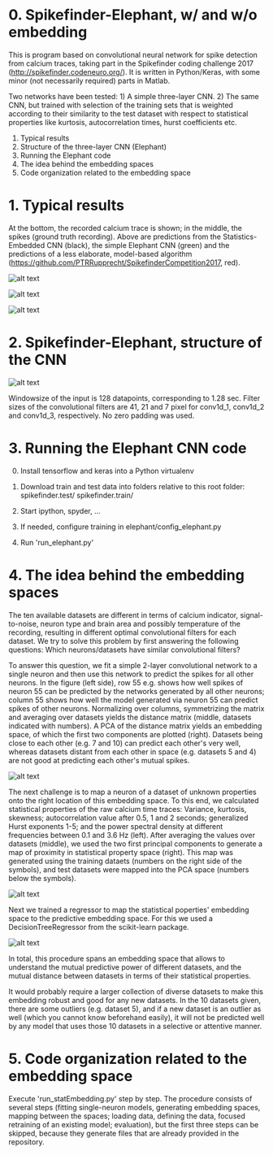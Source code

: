 # 0. Spikefinder-Elephant, w/ and w/o embedding

This is program based on convolutional neural network for spike detection from calcium traces, taking part in the Spikefinder coding challenge 2017 (http://spikefinder.codeneuro.org/). It is written in Python/Keras, with some minor (not necessarily required) parts in Matlab.

Two networks have been tested: 1) A simple three-layer CNN. 2) The same CNN, but trained with selection of the training sets that is weighted according to their similarity to the test dataset with respect to statistical properties like kurtosis, autocorrelation times, hurst coefficients etc.

1. Typical results
2. Structure of the three-layer CNN (Elephant)
3. Running the Elephant code
4. The idea behind the embedding spaces
5. Code organization related to the embedding space


# 1. Typical results

At the bottom, the recorded calcium trace is shown; in the middle, the spikes (ground truth recording). Above are predictions from the Statistics-Embedded CNN (black), the simple Elephant CNN (green) and the predictions of a less elaborate, model-based algorithm (https://github.com/PTRRupprecht/SpikefinderCompetition2017, red).

![alt text](https://github.com/PTRRupprecht/Spikefinder-Elephant/blob/master/figures/pic1-4.png)

![alt text](https://github.com/PTRRupprecht/Spikefinder-Elephant/blob/master/figures/pic5-8.png)

![alt text](https://github.com/PTRRupprecht/Spikefinder-Elephant/blob/master/figures/pic10-7.png)



# 2. Spikefinder-Elephant, structure of the CNN

![alt text](https://github.com/PTRRupprecht/Spikefinder-Elephant/blob/master/figures/Figure4.png)

Windowsize of the input is 128 datapoints, corresponding to 1.28 sec. Filter sizes of the convolutional filters are 41, 21 and 7 pixel for conv1d_1, conv1d_2 and conv1d_3, respectively. No zero padding was used.


# 3. Running the Elephant CNN code

0. Install tensorflow and keras into a Python virtualenv

1. Download train and test data into folders relative to this root folder:
    spikefinder.test/
    spikefinder.train/

2. Start ipython, spyder, ...

3. If needed, configure training in elephant/config_elephant.py

4. Run 'run_elephant.py'


# 4. The idea behind the embedding spaces

The ten available datasets are different in terms of calcium indicator, signal-to-noise, neuron type and brain area and possibly temperature of the recording, resulting in different optimal convolutional filters for each dataset. We try to solve this problem by first answering the following questions: Which neurons/datasets have similar convolutional filters?

To answer this question, we fit a simple 2-layer convolutional network to a single neuron and then use this network to predict the spikes for all other neurons. In the figure (left side), row 55 e.g. shows how well spikes of neuron 55 can be predicted by the networks generated by all other neurons; column 55 shows how well the model generated via neuron 55 can predict spikes of other neurons.
Normalizing over columns, symmetrizing the matrix and averaging over datasets yields the distance matrix (middle, datasets indicated with numbers).
A PCA of the distance matrix yields an embedding space, of which the first two components are plotted (right). Datasets being close to each other (e.g. 7 and 10) can predict each other's very well, whereas datasets distant from each other in space (e.g. datasets 5 and 4) are not good at predicting each other's mutual spikes.

![alt text](https://github.com/PTRRupprecht/Spikefinder-Elephant/blob/master/figures/Figure1.png)

The next challenge is to map a neuron of a dataset of unknown properties onto the right location of this embedding space. To this end, we calculated statistical properties of the raw calcium time traces: Variance, kurtosis, skewness; autocorrelation value after 0.5, 1 and 2 seconds; generalized Hurst exponents 1-5; and the power spectral density at different frequencies between 0.1 and 3.6 Hz (left). After averaging the values over datasets (middle), we used the two first principal components to generate a map of proximity in statistical property space (right). This map was generated using the training dataets (numbers on the right side of the symbols), and test datasets were mapped into the PCA space (numbers below the symbols).

![alt text](https://github.com/PTRRupprecht/Spikefinder-Elephant/blob/master/figures/Figure2.png)

Next we trained a regressor to map the statistical poperties' embedding space to the predictive embedding space. For this we used a DecisionTreeRegressor from the scikit-learn package.

![alt text](https://github.com/PTRRupprecht/Spikefinder-Elephant/blob/master/figures/Figure3.png)

In total, this procedure spans an embedding space that allows to understand the mutual predictive power of different datasets, and the mutual distance between datasets in terms of their statistical properties.

It would probably require a larger collection of diverse datasets to make this embedding robust and good for any new datasets. In the 10 datasets given, there are some outliers (e.g. dataset 5), and if a new dataset is an outlier as well (which you cannot know beforehand easily), it will not be predicted well by any model that uses those 10 datasets in a selective or attentive manner.


# 5. Code organization related to the embedding space

Execute 'run_statEmbedding.py' step by step. The procedure consists of several steps (fitting single-neuron models, generating embedding spaces, mapping between the spaces; loading data, defining the data, focused retraining of an existing model; evaluation), but the first three steps can be skipped, because they generate files that are already provided in the repository.
